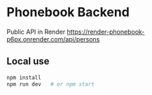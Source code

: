 # Phonebook Backend

Public API in Render
https://render-phonebook-p6px.onrender.com/api/persons

## Local use

```bash
npm install
npm run dev   # or npm start
```
